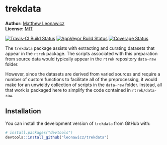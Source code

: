 
<!-- README.md is generated from README.Rmd. Please edit that file -->
trekdata
========

**Author:** [Matthew Leonawicz](https://leonawicz.github.io/blog/) <a href="https://orcid.org/0000-0001-9452-2771" target="orcid.widget"> <image class="orcid" src="https://members.orcid.org/sites/default/files/vector_iD_icon.svg" height="16"></a> <br/> **License:** [MIT](https://opensource.org/licenses/MIT)<br/>

[![Travis-CI Build Status](https://travis-ci.org/leonawicz/trekdata.svg?branch=master)](https://travis-ci.org/leonawicz/trekdata) [![AppVeyor Build Status](https://ci.appveyor.com/api/projects/status/github/leonawicz/trekdata?branch=master&svg=true)](https://ci.appveyor.com/project/leonawicz/trekdata) [![Coverage Status](https://img.shields.io/codecov/c/github/leonawicz/trekdata/master.svg)](https://codecov.io/github/leonawicz/trekdata?branch=master)

The `trekdata` package assists with extracting and curating datasets that appear in the `rtrek` package. The scripts associated with this preparation from source data would typically appear in the `rtrek` repository `data-raw` folder.

However, since the datasets are derived from varied sources and require a number of custom functions to facilitate all of the preprocessing, it would make for an unwieldy collection of scripts in the `data-raw` folder. Instead, all that work is packaged here to simplify the code contained in `rtrek/data-raw`.

Installation
------------

You can install the development version of `trekdata` from GitHub with:

``` r
# install.packages("devtools")
devtools::install_github("leonawicz/trekdata")
```
